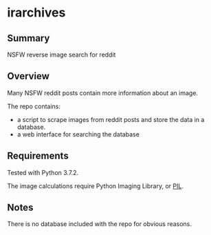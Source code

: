 irarchives
==========

Summary
-------
NSFW reverse image search for reddit

Overview
--------
Many NSFW reddit posts contain more information about an image. 

The repo contains:
* a script to scrape images from reddit posts and store the data in a database.
* a web interface for searching the database

Requirements
------------
Tested with Python 3.7.2.

The image calculations require Python Imaging Library, or [PIL](http://www.pythonware.com/products/pil/).

Notes
-----
There is no database included with the repo for obvious reasons. 
